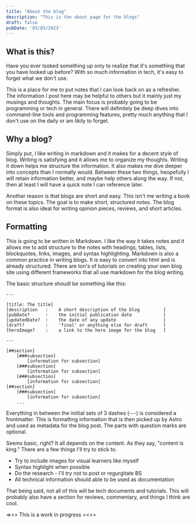 ```yaml
---
title: "About the blog"
description: "This is the about page for the blogs"
draft: false
pubDate: '03/03/2023'
---
```


## What is this?

Have you ever looked something up only to realize that it's something that you have looked up before? With so much information in tech, it's easy to forget what we don't use. 

This is a place for me to put notes that I can look back on as a refresher. The information I post here may be helpful to others but it mainly just my musings and thoughts. The main focus is probably going to be programming or tech in general. There will definitely be deep dives into command-line tools and programming features, pretty much anything that I don't use on the daily or am likily to forget.

## Why a blog?

Simply put, I like writing in markdown and it makes for a decent style of blog. Writing is satisfying and it allows me to organize my thoughts. Writing it down helps me structure the information. It also makes me dive deeper into concepts than I normally would. Between these two things, heopefully I will retain information better, and maybe help others along the way. If not, then at least I will have a quick note I can reference later.

Another reason is that blogs are short and easy. This isn't me writing a book on these topics. The goal is to make short, structured notes. The blog format is also ideal for writing opinion pieces, reviews, and short articles.

## Formatting

This is going to be written in Markdown. I like the way it takes notes and it allows me to add structure to the notes with headings, tables, lists, blockquotes, links, images, and syntax highlighting. Markdown is also a common practice in writing blogs. It is easy to convert into html and is already structured. There are ton's of tutorials on creating your own blog site using different frameworks that all use markdown for the blog writing.

The basic structure shoudl be something like this:
    
    ---
    
    [title: The title]
    [description   :    A short description of the blog         ]
    [pubDate?      :    the initial publication date            ]
    [updatedDate?  :    the date of any update                  ]
    [draft?        :    'final' or anything else for draft      ]
    [heroImage?    :    a link to the hero image for the blog   ]
    
    ---

    [##section]
        [###subsection]
            [information for subsection]
        [###subsection]
            [information for subsection]
        [###subsection]
            [information for subsection]
    [##section]
        [###subsection]
            [information for subsection]
        ...

Everything in between the iniitial sets of 3 dashes (---) is considered a frontmatter. This is formatting information that is then picked up by Astro and used as metadata for the blog post. The parts with question marks are optional.

Seems basic, right? It all depends on the content. As they say, "content is king."
There are a few things I'll try to stick to.

- Try to include images for visual learners like myself
- Syntax highlight when possible
- Do the research - I'll try not to post or regurgitate BS
- All technical information should able to be used as documentation

That being said, not all of this will be tech documents and tutorials. This will probably also have a section for reviews, commentary, and things I think are cool.

=>>> This is a work in progress <<<=

